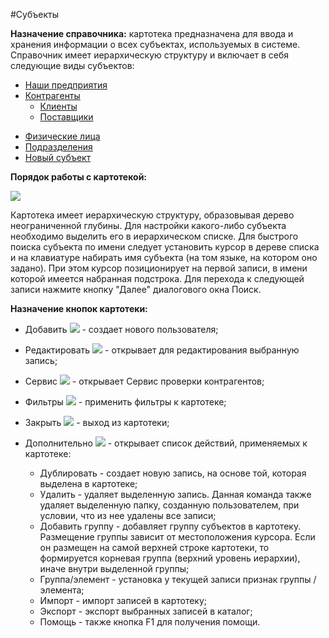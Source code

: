 ﻿#Субъекты

**Назначение справочника:** картотека предназначена для ввода и хранения информации о всех субъектах, используемых в системе. 
Справочник имеет иерархическую структуру и включает в себя следующие виды субъектов: 

* <a href="topic:НСИ.Мастер-данные.Наши предприятия">Наши предприятия </a>
* <a href="topic:.НСИ.Мастер-данные.Контрагенты">Контрагенты</a>
     *  <a href="topic:.НСИ.Мастер-данные.Клиенты">Клиенты</a>
     *  <a href="topic:.НСИ.Мастер-данные.Поставщики">Поставщики</a>
<!---* <a href="topic:НСИ.Мастер-данные.Сотрудники">Сотрудники</a> --> 
* <a href="topic:НСИ.Мастер-данные.Физические лица">Физические лица</a>
* <a href="topic:НСИ.Мастер-данные.Подразделения">Подразделения</a>
* <a href="topic:НСИ.Мастер-данные.Субъект">Новый субъект</a></a>

**Порядок работы с картотекой:**

![](topic:.НСИ.AddFiles.Screenshot_1754.jpg)

Картотека имеет иерархическую структуру, образовывая дерево неограниченной глубины. Для настройки какого-либо субъекта необходимо выделить его в иерархическом списке. Для быстрого поиска субъекта по имени следует установить курсор в дереве списка и на клавиатуре набирать имя субъекта (на том языке, на котором оно задано). При этом курсор позиционирует на первой записи, в имени которой имеется набранная подстрока. Для перехода к следующей записи нажмите кнопку &quot;Далее&quot; диалогового окна Поиск. 

**Назначение кнопок картотеки:**

* Добавить ![](topic:Com.AddFiles.Buttons.Btn_Add.png) - создает нового пользователя;
* Редактировать ![](topic:Com.AddFiles.Buttons.Btn_Edit.png) - открывает для редактирования выбранную запись;
* Сервис ![](topic:Com.AddFiles.Buttons.Btn_Services.png)  - открывает Сервис проверки контрагентов;
* Фильтры ![](topic:Com.AddFiles.Buttons.Btn_Filter.png)  - применить фильтры к картотеке;
* Закрыть ![](topic:Com.AddFiles.Buttons.Btn_CloseCancel.png) - выход из картотеки;
* Дополнительно ![](topic:Com.AddFiles.Buttons.Btn_OK.png) - открывает список действий, применяемых к картотеке:

    * Дублировать - создает новую запись, на основе той, которая выделена в картотеке; 
    * Удалить - удаляет выделенную запись. Данная команда также удаляет выделенную папку, созданную пользователем, при условии, что из нее удалены все записи;
    * Добавить группу - добавляет группу субъектов в картотеку. Размещение группы зависит от местоположения курсора. Если он размещен на самой верхней строке картотеки, то формируется корневая группа (верхний уровень иерархии), иначе внутри выделенной группы;
    * Группа/элемент - установка у текущей записи признак группы / элемента;
    * Импорт - импорт записей в картотеку;
    * Экспорт - экспорт выбранных записей в каталог;
    * Помощь - также кнопка F1 для получения помощи.